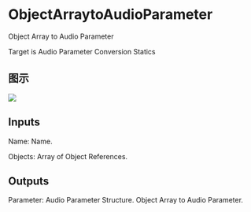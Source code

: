 # ObjectArraytoAudioParameter

Object Array to Audio Parameter

Target is Audio Parameter Conversion Statics

## 图示

![]($-20221218-18064742.png)

## Inputs

Name: Name.

Objects: Array of Object References.  

## Outputs

Parameter: Audio Parameter Structure. Object Array to Audio Parameter.

